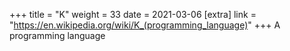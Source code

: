 +++
title = "K"
weight = 33
date = 2021-03-06
[extra]
link = "https://en.wikipedia.org/wiki/K_(programming_language)"
+++
A programming language

